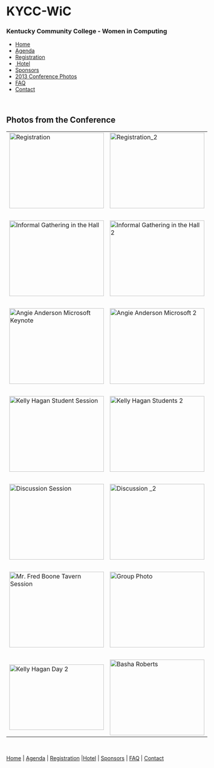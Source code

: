 <!DOCTYPE html PUBLIC "-//W3C//DTD XHTML 1.0 Transitional//EN" "http://www.w3.org/TR/xhtml1/DTD/xhtml1-transitional.dtd">
<!-- saved from url=(0055)http://kycc-wic.com/photos_from_conference/default.html -->
<html dir="ltr" xmlns="http://www.w3.org/1999/xhtml" data-ember-extension="1"><!-- #BeginTemplate "../master.dwt" --><head><meta http-equiv="Content-Type" content="text/html; charset=UTF-8">

<!-- #BeginEditable "doctitle" -->
<title>Agenda</title>
<style type="text/css">









 table.MsoNormalTable
	{font-size:10.0pt;
	font-family:"Times New Roman","serif";
}
.auto-style4 {
	text-align: center;
}
</style>
<!-- #EndEditable -->
<link href="./Photos_files/style1.css" media="screen" rel="stylesheet" title="CSS" type="text/css">
<style type="text/css">

.auto-style1 {
	font-size: x-large;
	font-weight: normal;
}
.auto-style3 {
	font-weight: bold;
	font-size: xx-large;
}
</style>
</head>

<body>

<!-- Begin Container -->
<div id="container" style="width: 713px">
	<!-- Begin Masthead -->
	<div id="masthead">
		<h1 class="auto-style3"><strong>KYCC-WiC</strong></h1>
		<h3 class="auto-style1">Kentucky Community College - Women in Computing</h3>
	</div>
	<!-- End Masthead -->
	<!-- Begin Navigation -->
	<div id="navigation">
		<ul>
			<li><a href="http://kycc-wic.com/default.html">Home</a></li>
			<li><a href="http://kycc-wic.com/agenda/default.html">Agenda</a></li>
			<li><a href="http://kycc-wic.com/registration/default.html" target="_blank">Registration</a></li>
			<li><a href="http://kycc-wic.com/boone/default.html">&nbsp;Hotel</a></li>
			<li><a href="http://kycc-wic.com/sponsors/default.html">Sponsors</a></li>
			<li><a href="./Photos_files/Photos.html">2013 Conference Photos</a></li>
			<li><a href="http://kycc-wic.com/faq/default.html">FAQ</a></li>
			<li><a href="http://kycc-wic.com/contact/default.html">Contact</a></li>
		</ul>
	</div>
	<!-- End Navigation -->
	<!-- Begin Content -->
	<div id="content">
		<!-- #BeginEditable "content" -->
		&nbsp;<h2>Photos from the Conference</h2>
		<p class="MsoNormal">
		</p><table style="width: 100%">
			<tbody><tr>
				<td class="auto-style4">
				<img alt="Registration" height="200" src="./Photos_files/women_01.jpg" width="250"></td>
				<td class="auto-style4">
				<img alt="Registration_2" height="200" src="./Photos_files/women_02.jpg" width="250"></td>
			</tr>
			<tr>
				<td class="auto-style4">&nbsp;</td>
				<td class="auto-style4">&nbsp;</td>
			</tr>
			<tr>
				<td class="auto-style4">
				<img alt="Informal Gathering in the Hall" height="200" src="./Photos_files/women_03.jpg" width="250"></td>
				<td class="auto-style4">
				<img alt="Informal Gathering in the Hall 2" height="200" src="./Photos_files/women_04.jpg" width="250"></td>
			</tr>
			<tr>
				<td class="auto-style4">&nbsp;</td>
				<td class="auto-style4">&nbsp;</td>
			</tr>
			<tr>
				<td class="auto-style4">
				<img alt="Angie Anderson Microsoft Keynote" height="200" src="./Photos_files/women_05.jpg" width="250"></td>
				<td class="auto-style4">
				<img alt="Angie Anderson Microsoft 2" height="200" src="./Photos_files/women_06.jpg" width="250"></td>
			</tr>
			<tr>
				<td class="auto-style4">
				&nbsp;</td>
				<td class="auto-style4">
				&nbsp;</td>
			</tr>
			<tr>
				<td class="auto-style4">
				<img alt="Kelly Hagan Student Session" height="200" src="./Photos_files/women_07.jpg" width="250"></td>
				<td class="auto-style4">
				<img alt="Kelly Hagan Students 2" height="200" src="./Photos_files/women_09.jpg" width="250"></td>
			</tr>
			<tr>
				<td class="auto-style4">&nbsp;</td>
				<td class="auto-style4">&nbsp;</td>
			</tr>
			<tr>
				<td class="auto-style4">
				<img alt="Discussion Session" height="200" src="./Photos_files/women_08.jpg" width="250"></td>
				<td class="auto-style4">
				<img alt="Discussion _2" height="200" src="./Photos_files/women_10.jpg" width="250"></td>
			</tr>
			<tr>
				<td class="auto-style4">&nbsp;</td>
				<td class="auto-style4">&nbsp;</td>
			</tr>
			<tr>
				<td class="auto-style4">
				<img alt="Mr. Fred Boone Tavern Session" height="200" src="./Photos_files/women_11.jpg" width="250"></td>
				<td class="auto-style4">
				<img alt="Group Photo" height="200" src="./Photos_files/women_12.jpg" width="250"></td>
			</tr>
			<tr>
				<td class="auto-style4">&nbsp;</td>
				<td class="auto-style4">&nbsp;</td>
			</tr>
			<tr>
				<td class="auto-style4">
				<img alt="Kelly Hagan Day 2" height="173" src="./Photos_files/women_13.jpg" width="250"></td>
				<td class="auto-style4">
				<img alt="Basha Roberts" height="200" src="./Photos_files/women_14.jpg" width="250"></td>
			</tr>
		</tbody></table>
		<o:p>&nbsp;</o:p><p></p>
		<p></p>
		<!-- #EndEditable "content" --></div>
	<!-- End Content -->
	<!-- Begin Footer -->
	<div id="footer">
		<p><a href="http://kycc-wic.com/default.html">Home</a> | 
		<a href="http://kycc-wic.com/agenda/default.html">Agenda</a> 
		| <a href="http://kycc-wic.com/registration/default.html">Registration</a> |<a href="http://kycc-wic.com/boone/default.html">Hotel</a> | 
		<a href="http://kycc-wic.com/sponsors/default.html">Sponsors</a> |
		<a href="http://kycc-wic.com/faq/default.html">FAQ</a> |
		<a href="http://kycc-wic.com/contact/default.html">Contact</a></p>
	</div>
	<!-- End Footer --></div>
<!-- End Container -->



<!-- #EndTemplate -->


</body></html>